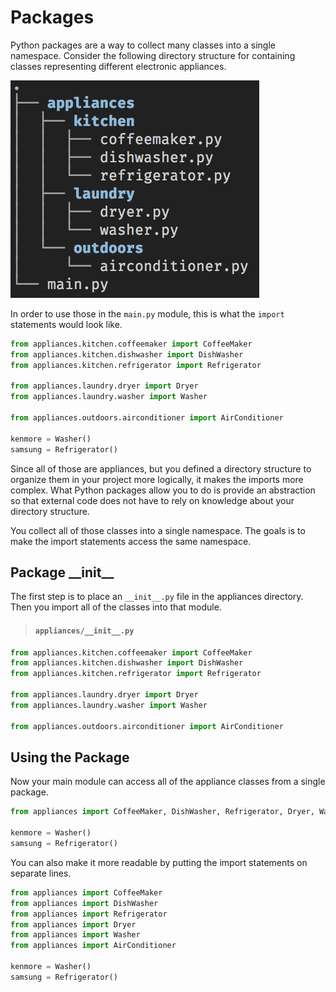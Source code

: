 # Packages

Python packages are a way to collect many classes into a single namespace. Consider the following directory structure for containing classes representing different electronic appliances.

![images of appliances directory and sub-directories](./images/package-directory-structure.png)


In order to use those in the `main.py` module, this is what the `import` statements would look like.

```py
from appliances.kitchen.coffeemaker import CoffeeMaker
from appliances.kitchen.dishwasher import DishWasher
from appliances.kitchen.refrigerator import Refrigerator

from appliances.laundry.dryer import Dryer
from appliances.laundry.washer import Washer

from appliances.outdoors.airconditioner import AirConditioner

kenmore = Washer()
samsung = Refrigerator()
```

Since all of those are appliances, but you defined a directory structure to organize them in your project more logically, it makes the imports more complex. What Python packages allow you to do is provide an abstraction so that external code does not have to rely on knowledge about your directory structure.

You collect all of those classes into a single namespace. The goals is to make the import statements access the same namespace.

## Package \_\_init__

The first step is to place an `__init__.py` file in the appliances directory. Then you import all of the classes into that module.

> #### `appliances/__init__.py`

```py
from appliances.kitchen.coffeemaker import CoffeeMaker
from appliances.kitchen.dishwasher import DishWasher
from appliances.kitchen.refrigerator import Refrigerator

from appliances.laundry.dryer import Dryer
from appliances.laundry.washer import Washer

from appliances.outdoors.airconditioner import AirConditioner
```

## Using the Package

Now your main module can access all of the appliance classes from a single package.

```py
from appliances import CoffeeMaker, DishWasher, Refrigerator, Dryer, Washer, AirConditioner

kenmore = Washer()
samsung = Refrigerator()
```

You can also make it more readable by putting the import statements on separate lines.

```py
from appliances import CoffeeMaker
from appliances import DishWasher
from appliances import Refrigerator
from appliances import Dryer
from appliances import Washer
from appliances import AirConditioner

kenmore = Washer()
samsung = Refrigerator()
```
